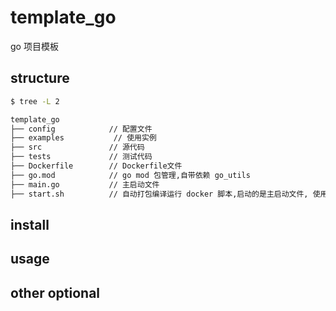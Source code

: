 #  template_go

go 项目模板

## structure

```bash
$ tree -L 2

template_go    
├── config            // 配置文件
├── examples           // 使用实例
├── src               // 源代码
├── tests             // 测试代码
├── Dockerfile        // Dockerfile文件
├── go.mod            // go mod 包管理,自带依赖 go_utils
├── main.go           // 主启动文件
├── start.sh          // 自动打包编译运行 docker 脚本,启动的是主启动文件, 使用时候需要修改启动端口
```



## install



## usage 



## other optional 